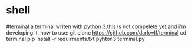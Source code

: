 # shell
 #terminal  a terminal writen with python 3.this is not compelete yet and i'm developing it.  how to use:    git clone https://github.com/darkwlf/terminal   cd terminal   pip install -r requirments.txt   pyhton3 terminal.py
